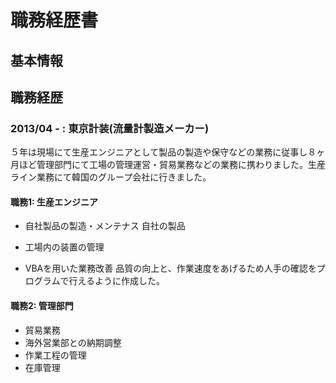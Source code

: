 # 職務経歴書

## 基本情報

## 職務経歴

### 2013/04 - : 東京計装(流量計製造メーカー)
 ５年は現場にて生産エンジニアとして製品の製造や保守などの業務に従事し８ヶ月ほど管理部門にて工場の管理運営・貿易業務などの業務に携わりました。生産ライン業務にて韓国のグループ会社に行きました。


#### 職務1: 生産エンジニア

 - 自社製品の製造・メンテナス
 自社の製品
 - 工場内の装置の管理

 - VBAを用いた業務改善
 品質の向上と、作業速度をあげるため人手の確認をプログラムで行えるように作成した。

#### 職務2: 管理部門

 - 貿易業務
 - 海外営業部との納期調整
 - 作業工程の管理
 - 在庫管理
